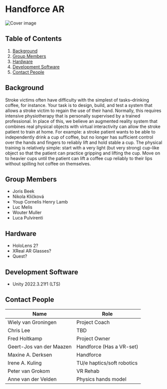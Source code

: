 # Handforce AR

![Cover image](https://i.imgur.com/rh2T411.jpeg)

## Table of Contents
1. [Background](#background)
2. [Group Members](#group-members)
3. [Hardware](#hardware)
4. [Development Software](#development-software)
5. [Contact People](#contact-people)

## Background <a name="background"></a>
Stroke victims often have difficulty with the simplest of tasks–drinking coffee, for instance. Your task is to design, build, and test a system that allows a stroke victim to regain the use of their hand. Normally, this requires intensive physiotherapy that is personally supervised by a trained professional. In place of this, we believe an augmented reality system that combines real physical objects with virtual interactivity can allow the stroke patient to train at home. For example: a stroke patient wants to be able to independently drink a cup of coffee, but no longer has sufficient control over the hands and fingers to reliably lift and hold stable a cup. The physical training is relatively simple: start with a very light (but very strong) cup-like object so that the patient can practice gripping and lifting the cup. Move on to heavier cups until the patient can lift a coffee cup reliably to their lips without spilling hot coffee on themselves.

## Group Members <a name="group-members"></a>
- Joris Beek
- Nikola Kličková
- Youp Cornelis Henry Lamb
- Luc Melis
- Wouter Muller
- Luca Pulvirenti

## Hardware <a name="hardware"></a>
- HoloLens 2?
- XReal AR Glasses?
- Quest?

## Development Software <a name="development-software"></a>
- Unity 2022.3.21f1 (LTS)

## Contact People <a name="contact-people"></a>
| Name                     | Role                                |
|--------------------------|-------------------------------------|
| Wiely van Groningen      | Project Coach                       |
| Chris Lee                | TBD                                 |
| Fred Holtkamp            | Project Owner                       |
| Geert-Jos van der Maazen | Handforce (Has a VR-set)            |
| Maxine A. Derksen        | Handforce                           |
| Irene A. Kuling          | TU/e haptics/soft robotics          |
| Peter van Grokom         | VR Rehab                            |
| Anne van der Velden      | Physics hands model                 |
